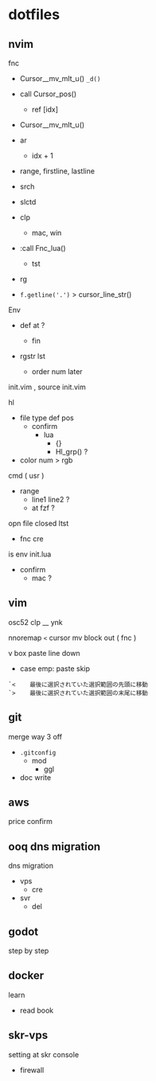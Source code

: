
# dotfiles


## nvim

fnc
- Cursor__mv_mlt_u() `_d()`
- call Cursor_pos()
  - ref [idx]
- Cursor__mv_mlt_u()


- ar
  - idx + 1

- range, firstline, lastline

- srch

- slctd


- clp
  - mac, win

- :call Fnc_lua()
  - tst

- rg

- `f.getline('.')` > cursor_line_str()


Env
- def at ?
  - fin

- rgstr lst
  - order num later


init.vim , source init.vim


hl
- file type def pos
  - confirm
    - lua
      - {}
      - Hl_grp() ?
- color num > rgb


cmd ( usr )
- range
  - line1 line2 ?
  - at fzf ?


opn file closed ltst
- fnc cre


is env init.lua
- confirm
  - mac ?


## vim
osc52 clp __ ynk

nnoremap `<` cursor mv block out ( fnc )


v box paste line down
- case emp: paste skip


```
`<    最後に選択されていた選択範囲の先頭に移動
`>    最後に選択されていた選択範囲の末尾に移動
```


## git

merge way 3 off
- `.gitconfig`
  - mod
    - ggl
- doc write


## aws

price confirm


## ooq dns migration

dns migration
- vps
  - cre
- svr
  - del


## godot

step by step


## docker

learn
- read book


## skr-vps

setting at skr console
- firewall


